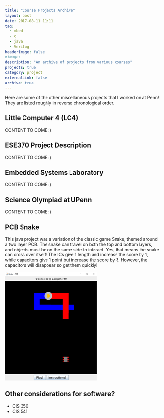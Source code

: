 ```yaml
---
title: "Course Projects Archive"
layout: post
date: 2017-08-11 11:11
tag:
  - mbed
  - c
  - java
  - Verilog
headerImage: false
#image:
description: "An archive of projects from various courses"
projects: true
category: project
externalLink: false
archive: true
---
```


Here are some of the other miscellaneous projects that I worked on at
Penn! They are listed roughly in reverse chronological order.  

## Little Computer 4 (LC4)
CONTENT TO COME :)

## ESE370 Project Description  
CONTENT TO COME :)

## Embedded Systems Laboratory
CONTENT TO COME :)

## Science Olympiad at UPenn
CONTENT TO COME :)

## PCB Snake
<div class="side-by-side">
    <div class="toleft">
        <p> This java project was a variation of the classic game Snake, themed around a two layer PCB. The snake can travel on both the top and bottom layers, and objects must be on the same side to interact. Yes, that means the snake can cross over itself! The ICs give 1 length and increase the score by 1, while capacitors give 1 point but increase the score by 3. However, the capacitors will disappear so get them quickly!
        </p>
    </div>
    <div class="toright">
        <img class="image" src="../assets/images/archive/snake.png" alt="SnakePCB" width="300"/>
    </div>
</div>


## Other considerations for software?
- CIS 350
- CIS 541
